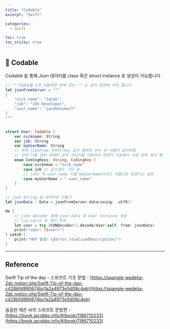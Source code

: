 ```yaml
---
title: "Codable"
excerpt: "Swift"

categories:
  - swift

toc: true
toc_sticky: true
---
```


## 🔷 Codable

Codable 을 통해 Json 데이터를 class 혹은 struct instance 로 생성이 가능합니다

```swift
// """따옴표를 3개 사용하면 안에 있는 "" 도 같이 한번에 처리 합니다
let jsonFromServer = """
{
	"nick_name": "Jacob",
	"job": "iOS Developer",
	"user_name": "jacobkosmart"
}
"""


struct User: Codable {
	var nickname: String
	var job: String
	var myUserName: String
	// 위의 jsonFrom 서버의 key 값이 맴버의 변수 와 이름이 같아야됨
	// 만약 다를 경우 아래와 같이 코딩키를 이용하여 변경이 가능해서 서로 맞춰 줘야 함
	enum CodingKeys: String, CodingKey {
		case nicknmae = "nick_name"
		case job // 같은경우 그냥 씀
		// json 의 user_name 키를 myUserName이라고 이름으로 받겠다고 설정
		case myUserName = " user_name"
	}
}

// json String 을 데이터로 만들기
let jsonData : Data = jsonFromServer.data(using: .utf8)!

do {
	// json decoder 통해 json data 로 User instance 생성
	// try catch 로 에러 처리
	let user = try JSONDecoder().decode(User.self, from: jsonData)
	print("user: \(user)")
} catch {
	print("에러 발생! \(error.localizedDescription)")
}

```

---

<!-- 🔶 🔷 📌 🔑 👉 -->

## Reference

Swift Tip of the day - 스위프트 기초 문법 - [https://spangle-wedelia-2dc.notion.site/Swift-Tip-of-the-day-c428bfd990674bcfa2a4973e5d08c4eb](https://spangle-wedelia-2dc.notion.site/Swift-Tip-of-the-day-c428bfd990674bcfa2a4973e5d08c4eb)

꼼꼼한 재은 씨의 스위프트 문법편 - [https://book.jacobko.info/#/book/1186710233](https://book.jacobko.info/#/book/1186710233)
